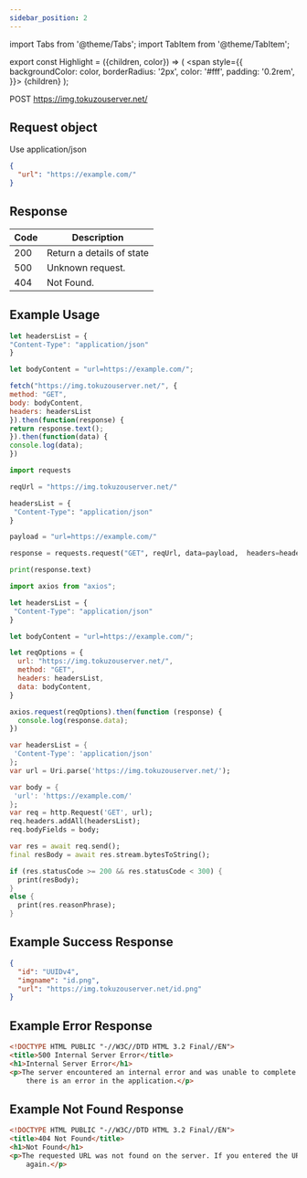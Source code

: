 ```yaml
---
sidebar_position: 2
---
```


import Tabs from '@theme/Tabs';
import TabItem from '@theme/TabItem';

export const Highlight = ({children, color}) => (
  <span
    style={{
      backgroundColor: color,
      borderRadius: '2px',
      color: '#fff',
      padding: '0.2rem',
    }}>
    {children}
  </span>
);

<Highlight color="#25c2a0">POST</Highlight> https://img.tokuzouserver.net/


## Request object
Use application/json

```json
{
  "url": "https://example.com/"
}
```

## Response
| Code | Description |
| ---- | ----------- |
| 200 | Return a details of state |
| 500 | Unknown request. |
| 404 | Not Found. |

## Example Usage
<Tabs>
  <TabItem value="js" label="Javascript" default>

   ```jsx title="SAMPLE_IMG_POST.js"
let headersList = {
 "Content-Type": "application/json"
}

let bodyContent = "url=https://example.com/";

fetch("https://img.tokuzouserver.net/", { 
  method: "GET",
  body: bodyContent,
  headers: headersList
}).then(function(response) {
  return response.text();
}).then(function(data) {
  console.log(data);
})
```

  </TabItem>

  <TabItem value="py" label="Python">

```py title="SAMPLE_IMG_POST.py"
import requests

reqUrl = "https://img.tokuzouserver.net/"

headersList = {
 "Content-Type": "application/json" 
}

payload = "url=https://example.com/"

response = requests.request("GET", reqUrl, data=payload,  headers=headersList)

print(response.text)
```

  </TabItem>

  <TabItem value="axios" label="Axios">

```jsx title="SAMPLE_IMG_POST.js"
import axios from "axios";

let headersList = {
 "Content-Type": "application/json" 
}

let bodyContent = "url=https://example.com/";

let reqOptions = {
  url: "https://img.tokuzouserver.net/",
  method: "GET",
  headers: headersList,
  data: bodyContent,
}

axios.request(reqOptions).then(function (response) {
  console.log(response.data);
})
```

  </TabItem>

  <TabItem value="Dart" label="Dart">

```dart title="SAMPLE_IMG_POST.dart"
var headersList = {
 'Content-Type': 'application/json' 
};
var url = Uri.parse('https://img.tokuzouserver.net/');

var body = {
 'url': 'https://example.com/' 
};
var req = http.Request('GET', url);
req.headers.addAll(headersList);
req.bodyFields = body;

var res = await req.send();
final resBody = await res.stream.bytesToString();

if (res.statusCode >= 200 && res.statusCode < 300) {
  print(resBody);
}
else {
  print(res.reasonPhrase);
}
```

  </TabItem>
</Tabs>

## Example Success Response
```json
{
  "id": "UUIDv4",
  "imgname": "id.png",
  "url": "https://img.tokuzouserver.net/id.png"
}
```

## Example Error Response
```html
<!DOCTYPE HTML PUBLIC "-//W3C//DTD HTML 3.2 Final//EN">
<title>500 Internal Server Error</title>
<h1>Internal Server Error</h1>
<p>The server encountered an internal error and was unable to complete your request. Either the server is overloaded or
	there is an error in the application.</p>
```

## Example Not Found Response
```html
<!DOCTYPE HTML PUBLIC "-//W3C//DTD HTML 3.2 Final//EN">
<title>404 Not Found</title>
<h1>Not Found</h1>
<p>The requested URL was not found on the server. If you entered the URL manually please check your spelling and try
	again.</p>
```